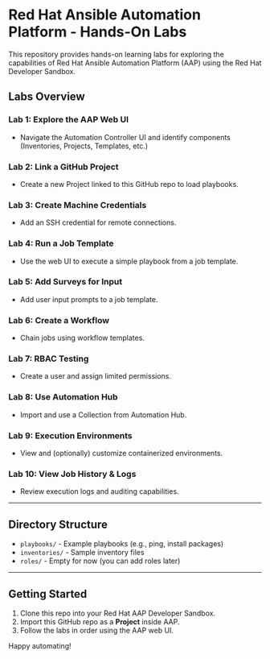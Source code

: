 # Red Hat Ansible Automation Platform - Hands-On Labs

This repository provides hands-on learning labs for exploring the capabilities of Red Hat Ansible Automation Platform (AAP) using the Red Hat Developer Sandbox.

## Labs Overview

### Lab 1: Explore the AAP Web UI
- Navigate the Automation Controller UI and identify components (Inventories, Projects, Templates, etc.)

### Lab 2: Link a GitHub Project
- Create a new Project linked to this GitHub repo to load playbooks.

### Lab 3: Create Machine Credentials
- Add an SSH credential for remote connections.

### Lab 4: Run a Job Template
- Use the web UI to execute a simple playbook from a job template.

### Lab 5: Add Surveys for Input
- Add user input prompts to a job template.

### Lab 6: Create a Workflow
- Chain jobs using workflow templates.

### Lab 7: RBAC Testing
- Create a user and assign limited permissions.

### Lab 8: Use Automation Hub
- Import and use a Collection from Automation Hub.

### Lab 9: Execution Environments
- View and (optionally) customize containerized environments.

### Lab 10: View Job History & Logs
- Review execution logs and auditing capabilities.

---

## Directory Structure

- `playbooks/` - Example playbooks (e.g., ping, install packages)
- `inventories/` - Sample inventory files
- `roles/` - Empty for now (you can add roles later)

---

## Getting Started

1. Clone this repo into your Red Hat AAP Developer Sandbox.
2. Import this GitHub repo as a **Project** inside AAP.
3. Follow the labs in order using the AAP web UI.

Happy automating!
